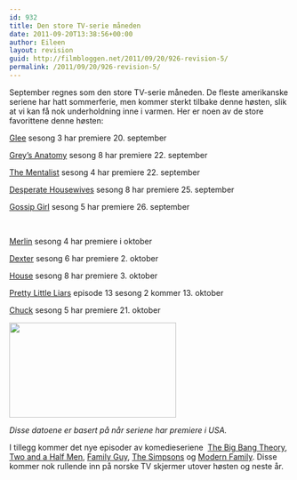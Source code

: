 ```yaml
---
id: 932
title: Den store TV-serie måneden
date: 2011-09-20T13:38:56+00:00
author: Eileen
layout: revision
guid: http://filmbloggen.net/2011/09/20/926-revision-5/
permalink: /2011/09/20/926-revision-5/
---
```

September regnes som den store TV-serie måneden. De fleste amerikanske seriene har hatt sommerferie, men kommer sterkt tilbake denne høsten, slik at vi kan få nok underholdning inne i varmen. Her er noen av de store favorittene denne høsten:

[Glee](http://www.imdb.com/title/tt1327801/) sesong 3 har premiere 20. september

[Grey&#8217;s Anatomy](http://www.imdb.com/title/tt0413573/) sesong 8 har premiere 22. september

[The Mentalist](http://www.imdb.com/title/tt1196946/) sesong 4 har premiere 22. september

[Desperate Housewives](http://www.imdb.com/title/tt0410975/) sesong 8 har premiere 25. september

[Gossip Girl](http://www.imdb.com/title/tt0397442/) sesong 5 har premiere 26. september

&nbsp;

[Merlin](http://www.imdb.com/title/tt1199099/) sesong 4 har premiere i oktober

[Dexter](http://www.imdb.com/title/tt0773262/) sesong 6 har premiere 2. oktober

[House](http://www.imdb.com/title/tt0412142/) sesong 8 har premiere 3. oktober

[Pretty Little Liars](http://www.imdb.com/title/tt1578873/) episode 13 sesong 2 kommer 13. oktober

[Chuck](http://www.imdb.com/title/tt0934814/) sesong 5 har premiere 21. oktober

<a href="http://filmbloggen.net/?attachment_id=929" rel="attachment wp-att-929"><img class="alignnone size-medium wp-image-929" src="http://filmbloggen.net/wp-content/uploads//2011/09/eileentv-300x171.jpg" alt="" width="300" height="171" /></a>

_Disse datoene er basert på når seriene har premiere i USA._

I tillegg kommer det nye episoder av komedieseriene  [The Big Bang Theory](http://www.imdb.com/title/tt0898266/), [Two and a Half Men](http://www.imdb.com/title/tt0369179/), [Family Guy](http://www.imdb.com/title/tt0182576/), [The Simpsons](http://www.imdb.com/title/tt0096697/) og [Modern Family](http://www.imdb.com/title/tt1442437/). Disse kommer nok rullende inn på norske TV skjermer utover høsten og neste år.

&nbsp;